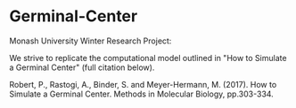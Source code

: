 # Germinal-Center
Monash University Winter Research Project: 

We strive to replicate the computational model outlined in "How to Simulate a Germinal Center" (full citation below).


Robert, P., Rastogi, A., Binder, S. and Meyer-Hermann, M. (2017). How to Simulate a Germinal Center. Methods in Molecular Biology, pp.303-334.
